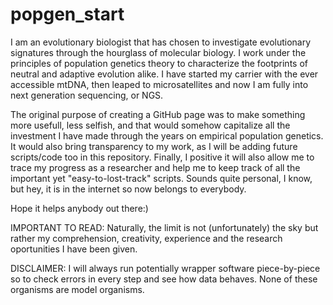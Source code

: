# popgen_start

I am an evolutionary biologist that has chosen to investigate evolutionary signatures through the hourglass of molecular biology. I work under the principles of population genetics theory to characterize the footprints of neutral and adaptive evolution alike. I have started my carrier with the ever accessible mtDNA, then leaped to microsatellites and now I am fully into next generation sequencing, or NGS. 

The original purpose of creating a GitHub page was to make something more usefull, less selfish, and that would somehow capitalize all the investment I have made through the years on empirical population genetics. It would also bring transparency to my work, as I will be adding future scripts/code too in this repository. Finally, I positive it will also allow me to trace my progress as a researcher and help me to keep track of all the important yet "easy-to-lost-track" scripts. Sounds quite personal, I know, but hey, it is in the internet so now belongs to everybody. 

Hope it helps anybody out there:)

IMPORTANT TO READ: Naturally, the limit is not (unfortunately) the sky but rather my comprehension, creativity, experience and the research oportunities I have been given. 

DISCLAIMER: I will always run potentially wrapper software piece-by-piece so to check errors in every step and see how data behaves. None of these organisms are model organisms.
